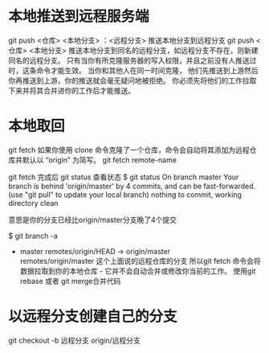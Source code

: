 # 本地推送到远程服务端
git push <仓库> <本地分支> ：<远程分支> 推送本地分支到远程分支
git push <仓库> <本地分支> 推送本地分支到同名的远程分支，如远程分支不存在，则新建同名的远程分支。
只有当你有所克隆服务器的写入权限，并且之前没有人推送过时，这条命令才能生效。 当你和其他人在同一时间克隆，
他们先推送到上游然后你再推送到上游，你的推送就会毫无疑问地被拒绝。 
你必须先将他们的工作拉取下来并将其合并进你的工作后才能推送。



# 本地取回
git fetch             如果你使用 clone 命令克隆了一个仓库，命令会自动将其添加为远程仓库并默认以 “origin” 为简写。
git fetch remote-name

git fetch 完成后
git status 查看状态
$ git status
On branch master
Your branch is behind 'origin/master' by 4 commits, and can be fast-forwarded.
  (use "git pull" to update your local branch)
nothing to commit, working directory clean

意思是你的分支已经比origin/master分支晚了4个提交

$ git branch -a
* master
  remotes/origin/HEAD -> origin/master  
  remotes/origin/master                    这个上面说的远程仓库的分支
所以git fetch 命令会将数据拉取到你的本地仓库 - 它并不会自动合并或修改你当前的工作。 使用git rebase 或者 git merge合并代码

# 以远程分支创建自己的分支
git checkout -b 远程分支 origin/远程分支
